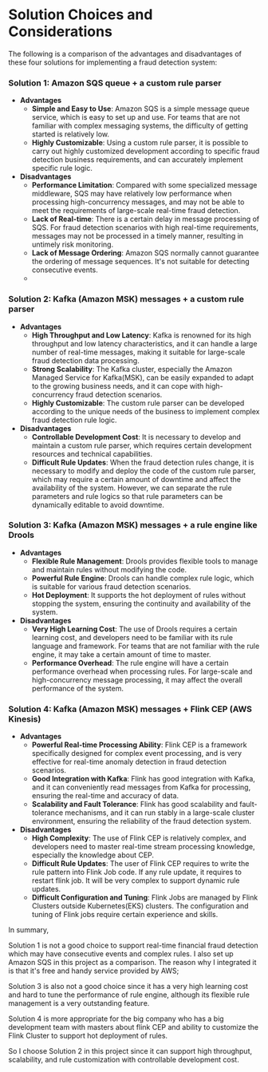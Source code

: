 # Solution Choices and Considerations
The following is a comparison of the advantages and disadvantages of these four solutions for implementing a fraud detection system:

### Solution 1: Amazon SQS queue + a custom rule parser
- **Advantages**
    - **Simple and Easy to Use**: Amazon SQS is a simple message queue service, which is easy to set up and use. For teams that are not familiar with complex messaging systems, the difficulty of getting started is relatively low.
    - **Highly Customizable**: Using a custom rule parser, it is possible to carry out highly customized development according to specific fraud detection business requirements, and can accurately implement specific rule logic.
- **Disadvantages**
    - **Performance Limitation**: Compared with some specialized message middleware, SQS may have relatively low performance when processing high-concurrency messages, and may not be able to meet the requirements of large-scale real-time fraud detection.
    - **Lack of Real-time**: There is a certain delay in message processing of SQS. For fraud detection scenarios with high real-time requirements, messages may not be processed in a timely manner, resulting in untimely risk monitoring.
    - **Lack of Message Ordering**: Amazon SQS normally cannot guarantee the ordering of message sequences. It's not suitable for detecting consecutive events.
    - 
### Solution 2: Kafka (Amazon MSK) messages + a custom rule parser
- **Advantages**
    - **High Throughput and Low Latency**: Kafka is renowned for its high throughput and low latency characteristics, and it can handle a large number of real-time messages, making it suitable for large-scale fraud detection data processing.
    - **Strong Scalability**: The Kafka cluster, especially the Amazon Managed Service for Kafka(MSK), can be easily expanded to adapt to the growing business needs, and it can cope with high-concurrency fraud detection scenarios.
    - **Highly Customizable**: The custom rule parser can be developed according to the unique needs of the business to implement complex fraud detection rule logic.
- **Disadvantages**
    - **Controllable Development Cost**: It is necessary to develop and maintain a custom rule parser, which requires certain development resources and technical capabilities. 
    - **Difficult Rule Updates**: When the fraud detection rules change, it is necessary to modify and deploy the code of the custom rule parser, which may require a certain amount of downtime and affect the availability of the system. However, we can separate the rule parameters and rule logics so that rule parameters can be dynamically editable to avoid downtime.

### Solution 3: Kafka (Amazon MSK) messages + a rule engine like Drools
- **Advantages**
    - **Flexible Rule Management**: Drools provides flexible tools to manage and maintain rules without modifying the code.
    - **Powerful Rule Engine**: Drools can handle complex rule logic, which is suitable for various fraud detection scenarios.
    - **Hot Deployment**: It supports the hot deployment of rules without stopping the system, ensuring the continuity and availability of the system.
- **Disadvantages**
    - **Very High Learning Cost**: The use of Drools requires a certain learning cost, and developers need to be familiar with its rule language and framework. For teams that are not familiar with the rule engine, it may take a certain amount of time to master.
    - **Performance Overhead**: The rule engine will have a certain performance overhead when processing rules. For large-scale and high-concurrency message processing, it may affect the overall performance of the system.

### Solution 4: Kafka (Amazon MSK) messages + Flink CEP (AWS Kinesis) 
- **Advantages**
    - **Powerful Real-time Processing Ability**: Flink CEP is a framework specifically designed for complex event processing, and is very effective for real-time anomaly detection in fraud detection scenarios.
    - **Good Integration with Kafka**: Flink has good integration with Kafka, and it can conveniently read messages from Kafka for processing, ensuring the real-time and accuracy of data.
    - **Scalability and Fault Tolerance**: Flink has good scalability and fault-tolerance mechanisms, and it can run stably in a large-scale cluster environment, ensuring the reliability of the fraud detection system.
- **Disadvantages**
    - **High Complexity**: The use of Flink CEP is relatively complex, and developers need to master real-time stream processing knowledge, especially the knowledge about CEP.
    - **Difficult Rule Updates**: The user of Flink CEP requires to write the rule pattern into Flink Job code. If any rule update, it requires to restart flink job. It will be very complex to support dynamic rule updates.
    - **Difficult Configuration and Tuning**: Flink Jobs are managed by Flink Clusters outside Kubernetes(EKS) clusters. The configuration and tuning of Flink jobs require certain experience and skills.

In summary, 

Solution 1 is not a good choice to support real-time financial fraud detection which may have consecutive events and complex rules. I also set up Amazon SQS in this project as a comparison. The reason why I integrated it is that it's free and handy service provided by AWS; 

Solution 3 is also not a good choice since it has a very high learning cost and hard to tune the performance of rule engine, although its flexible rule management is a very outstanding feature.

Solution 4 is more appropriate for the big company who has a big development team with masters about flink CEP and ability to customize the Flink Cluster to support hot deployment of rules.

So I choose Solution 2 in this project since it can support high throughput, scalability, and rule customization with controllable development cost.